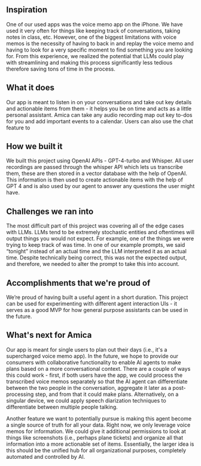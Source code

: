 ## Inspiration

One of our used apps was the voice memo app on the iPhone. We have used it very often for things like keeping track of conversations, taking notes in class, etc. However, one of the biggest limitations with voice memos is the necessity of having to back in and replay the voice memo and having to look for a very specific moment to find something you are looking for. From this experience, we realized the potential that LLMs could play with streamlining and making this process significantly less tedious therefore saving tons of time in the process.

## What it does

Our app is meant to listen in on your conversations and take out key details and actionable items from them - it helps you be on time and acts as a little personal assistant. Amica can take any audio recording map out key to-dos for you and add important events to a calendar. Users can also use the chat feature to 

## How we built it

We built this project using OpenAI APIs - GPT-4-turbo and Whisper. All user recordings are passed through the whisper API which lets us transcribe them, these are then stored in a vector database with the help of OpenAI. This information is then used to create actionable items with the help of GPT 4 and is also used by our agent to answer any questions the user might have. 

## Challenges we ran into

The most difficult part of this project was covering all of the edge cases with LLMs. LLMs tend to be extremely stochastic entities and oftentimes will output things you would not expect. For example, one of the things we were trying to keep track of was time. In one of our example prompts, we said “tonight” instead of an actual time and the LLM interpreted it as an actual time. Despite technically being correct, this was not the expected output, and therefore, we needed to alter the prompt to take this into account.

## Accomplishments that we're proud of

We’re proud of having built a useful agent in a short duration. This project can be used for experimenting with different agent interaction UIs - it serves as a good MVP for how general purpose assistants can be used in the future.

## What's next for Amica

Our app is meant for single users to plan out their days (i.e., it's a supercharged voice memo app). In the future, we hope to provide our consumers with collaborative functionality to enable AI agents to make plans based on a more conversational context. There are a couple of ways this could work - first, if both users have the app, we could process the transcribed voice memos separately so that the AI agent can differentiate between the two people in the conversation, aggregate it later as a post-processing step, and from that it could make plans. Alternatively, on a singular device, we could apply speech diarization techniques to differentiate between multiple people talking. 

Another feature we want to potentially pursue is making this agent become a single source of truth for all your data. Right now, we only leverage voice memos for information. We could give it additional permissions to look at things like screenshots (i.e., perhaps plane tickets) and organize all that information into a more actionable set of items. Essentially, the larger idea is this should be the unified hub for all organizational purposes, completely automated and controlled by AI.
